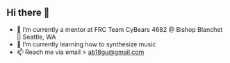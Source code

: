 ## Hi there 👋

- 🔭 I’m currently a mentor at FRC Team CyBears 4682 @ Bishop Blanchet || Seattle, WA
- 🌱 I’m currently learning how to synthesize music
- 📫 Reach me via email > ab18gu@gmail.com

<!--
- 🌱 I’m currently learning ...
- 👯 I’m looking to collaborate on ...
- 🤔 I’m looking for help with ...
- 💬 Ask me about ...
- 📫 How to reach me: ...
- 😄 Pronouns: ...
- ⚡ Fun fact: ...
-->
